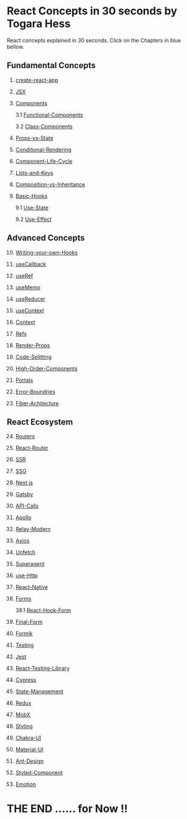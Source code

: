 # React Concepts in 30 seconds by Togara Hess

React concepts explained in 30 seconds.
Click on the Chapters in blue bellow.

## Fundamental Concepts

1.  [create-react-app](create-react-app.md)

2.  [JSX](JSX.md)

3.  [Components](Components.md)

    3.1 [Functional-Components](components-functional-components.md)

    3.2 [Class-Components](components-class-components.md)

4.  [Props-vs-State](Props-vs-State.md)

5.  [Conditional-Rendering](Conditional-Rendering.md)

6.  [Component-Life-Cycle](Component-Life-Cycle.md)

7.  [Lists-and-Keys](Lists-and-Keys.md)

8.  [Composition-vs-Inheritance](Composition-vs-Inheritance.md)

9.  [Basic-Hooks](Basic-Hooks.md)

    9.1 [Use-State](Basic-Hooks-Use-State.md)

    9.2 [Use-Effect](Basic-Hooks-Use-Effect.md)

## Advanced Concepts

10. [Writing-your-own-Hooks](Writing-your-own-Hooks.md)

11. [useCallback](useCallback.md)

12. [useRef](useRef.md)

13. [useMemo](useMemo.md)

14. [useReducer](useReducer.md)

15. [useContext](useContext.md)

16. [Context](Context.md)

17. [Refs](Refs.md)

18. [Render-Props](Render-Props.md)

19. [Code-Splitting](Code-Splitting.md)

20. [High-Order-Components](High-Order-Components.md)

21. [Portals](Portals.md)

22. [Error-Boundries](Error-Boundries.md)

23. [Fiber-Achitecture](Fiber-Achitecture.md)

## React Ecosystem

24. [Routers](Routers.md)

25. [React-Router](React-Router.md)

26. [SSR](SSR.md)

27. [SSG](SSG.md)

28. [Next.js](Next.js.md)

29. [Gatsby](Gatsby.md)

30. [API-Calls](API-Calls.md)

31. [Apollo](Apollo.md)

32. [Relay-Modern](Relay-Modern.md)

33. [Axios](Axios.md)

34. [Unfetch](Unfetch.md)

35. [Superagent](Superagent.md)

36. [use-Http](use-Http.md)

37. [React-Native](React-Native.md)

38. [Forms](Forms.md)

    38.1 [React-Hook-Form](React-Hook-Form.md)

39. [Final-Form](Final-Form.md)

40. [Formik](Formik.md)

41. [Testing](Testing.md)

42. [Jest](Jest.md)

43. [React-Testing-Library](React-Testing-Library.md)

44. [Cypress](Cypress.md)

45. [State-Management](State-Management.md)

46. [Redux](Redux.md)

47. [MobX](MobX.md)

48. [Styling](Styling.md)

49. [Chakra-UI](Chakra-UI.md)

50. [Material-UI](Material-UI.md)

51. [Ant-Design](Ant-Design.md)

52. [Styled-Component](Styled-Component.md)

53. [Emotion](Emotion.md)

# THE END ...... for Now !!
